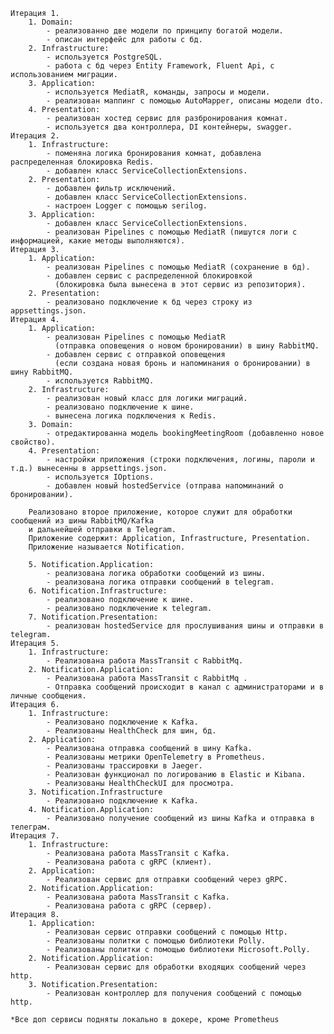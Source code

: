     Итерация 1.
        1. Domain:
            - реализованно две модели по принципу богатой модели.
            - описан интерфейс для работы с бд.
        2. Infrastructure:
            - используется PostgreSQL.
            - работа с бд через Entity Framework, Fluent Api, с использованием миграции.
        3. Application:
            - используется MediatR, команды, запросы и модели.
            - реализован маппинг с помощью AutoMapper, описаны модели dto.
        4. Presentation:
            - реализован хостед сервис для разбронирования комнат.
            - используется два контроллера, DI контейнеры, swagger.
    Итерация 2.
        1. Infrastructure:
            - поменяна логика бронирования комнат, добавлена распределенная блокировка Redis.
            - добавлен класс ServiceCollectionExtensions.
        2. Presentation:
            - добавлен фильтр исключений.
            - добавлен класс ServiceCollectionExtensions.
            - настроен Logger с помощью serilog.
        3. Application:
            - добавлен класс ServiceCollectionExtensions.
            - реализован Pipelines с помощью MediatR (пишутся логи с информацией, какие методы выполняются).
    Итерация 3.
        1. Application:
            - реализован Pipelines с помощью MediatR (сохранение в бд).
            - добавлен сервис с распределенной блокировкой 
              (блокировка была вынесена в этот сервис из репозитория).
        2. Presentation:
            - реализовано подключение к бд через строку из appsettings.json.
    Итерация 4.
        1. Application:
            - реализован Pipelines с помощью MediatR 
              (отправка оповещения о новом бронировании) в шину RabbitMQ.
            - добавлен сервис с отправкой оповещения 
              (если создана новая бронь и напоминания о бронировании) в шину RabbitMQ.
            - используется RabbitMQ.
        2. Infrastructure:
            - реализован новый класс для логики миграций.
            - реализовано подключение к шине.
            - вынесена логика подключения к Redis.
        3. Domain:
            - отредактированна модель bookingMeetingRoom (добавленно новое свойство).
        4. Presentation:
            - настройки приложения (строки подключения, логины, пароли и т.д.) вынесенны в appsettings.json.
            - используется IOptions.
            - добавлен новый hostedService (отправа напоминаний о бронировании).

        Реализовано второе приложение, которое служит для обработки сообщений из шины RabbitMQ/Kafka 
        и дальнейшей отправки в Telegram.
        Приложение содержит: Application, Infrastructure, Presentation.
        Приложение называется Notification.

        5. Notification.Application:
            - реализована логика обработки сообщений из шины.
            - реализована логика отправки сообщений в telegram.
        6. Notification.Infrastructure:
            - реализовано подключение к шине.
            - реализовано подключение к telegram.
        7. Notification.Presentation:
            - реализован hostedService для прослушивания шины и отправки в telegram.
    Итерация 5.
        1. Infrastructure:
            - Реализована работа MassTransit с RabbitMq.
        2. Notification.Application:
            - Реализована работа MassTransit с RabbitMq .
            - Отправка сообщений происходит в канал с администраторами и в личные сообщения.
    Итерация 6.
        1. Infrastructure:
            - Реализовано подключение к Kafka.
            - Реализованы HealthCheck для шин, бд.
        2. Application:
            - Реализована отправка сообщений в шину Kafka.
            - Реализованы метрики OpenTelemetry в Prometheus.
            - Реализованы трассировки в Jaeger.
            - Реализован функционал по логированию в Elastic и Kibana.
            - Реализованы HealthCheckUI для просмотра.
        3. Notification.Infrastructure
            - Реализовано подключение к Kafka.
        4. Notification.Application:
            - Реализовано получение сообщений из шины Kafka и отправка в телеграм.
    Итерация 7.
        1. Infrastructure:
            - Реализована работа MassTransit с Kafka.
            - Реализована работа с gRPC (клиент).
        2. Application:
            - Реализован сервис для отправки сообщений через gRPC.
        2. Notification.Application:
            - Реализована работа MassTransit с Kafka.
            - Реализована работа с gRPC (сервер).
    Итерация 8.
        1. Application:
            - Реализован сервис отправки сообщений с помощью Http.
            - Реализованы политки с помощью библиотеки Polly.
            - Реализованы политки с помощью библиотеки Microsoft.Polly.
        2. Notification.Application:
            - Реализован сервис для обработки входящих сообщений через http.
        3. Notification.Presentation:
            - Реализован контроллер для получения сообщений с помощью http.

    *Все доп сервисы подняты локально в докере, кроме Prometheus